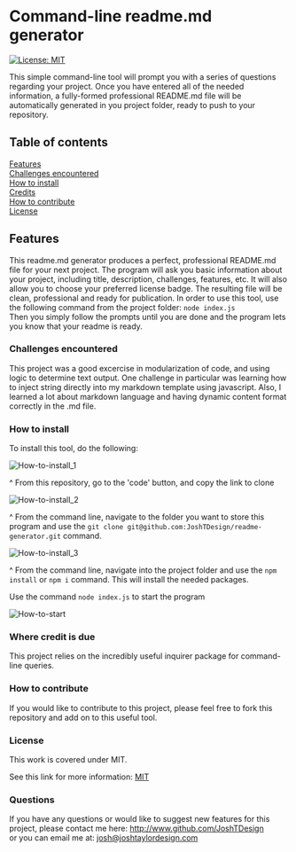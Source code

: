   
# Command-line readme.md generator
[![License: MIT](https://img.shields.io/badge/License-MIT-yellow.svg)](#licence)

This simple command-line tool will prompt you with a series of questions regarding your project. Once you have entered all of the needed information,  a fully-formed professional README.md file will be automatically generated in you project folder, ready to push to your repository.
## Table of contents


[Features](#features)  
[Challenges encountered](#challenges-encountered)  
[How to install](#how-to-install)  
[Credits](#where-credit-is-due)  
[How to contribute](#how-to-contribute)  
[License](#licence)  


## Features  


This readme.md generator produces a perfect, professional README.md file for your next project. The program will ask you basic information about your project, including title, description, challenges, features, etc. It will also allow you to choose your preferred license badge. The resulting file will be clean, professional and ready for publication. In order to use this tool, use the following command from the project folder:
  `node index.js`  
Then you simply follow the prompts until you are done and the program lets you know that your readme is ready.

### Challenges encountered  
This project was a good excercise in modularization of code, and using logic to determine text output. One challenge in particular was learning how to inject string directly into my markdown template using javascript. Also, I learned a lot about markdown language and having dynamic content format correctly in the .md file.

### How to install  
To install this tool, do the following:  


![How-to-install_1](https://user-images.githubusercontent.com/78992027/114969134-a5107180-9e2c-11eb-85e1-cbd2af5cff58.PNG)  

^ From this repository, go to the 'code' button, and copy the link to clone  


![How-to-install_2](https://user-images.githubusercontent.com/78992027/114969137-a80b6200-9e2c-11eb-9733-2565070a6950.PNG)  

^ From the command line, navigate to the folder you want to store this program and use the `git clone git@github.com:JoshTDesign/readme-generator.git` command.  


![How-to-install_3](https://user-images.githubusercontent.com/78992027/114969142-a93c8f00-9e2c-11eb-958f-5fc21e5d83e1.PNG)  

^ From the command line, navigate into the project folder and use the `npm install` or `npm i` command. This will install the needed packages.


Use the command `node index.js` to start the program

![How-to-start](https://user-images.githubusercontent.com/78992027/114969858-16045900-9e2e-11eb-9a54-71ea573a27cc.PNG)



### Where credit is due  
This project relies on the incredibly useful inquirer package for command-line queries. 

### How to contribute  
If you would like to contribute to this project, please feel free to fork this repository and add on to this useful tool.  


### License  
This work is covered under MIT.

 See this link for more information:
[MIT](https://opensource.org/licenses/MIT)  


### Questions 
If you have any questions or would like to suggest new features for this project, please contact me here: 
http://www.github.com/JoshTDesign    
or you can email me at: josh@joshtaylordesign.com



